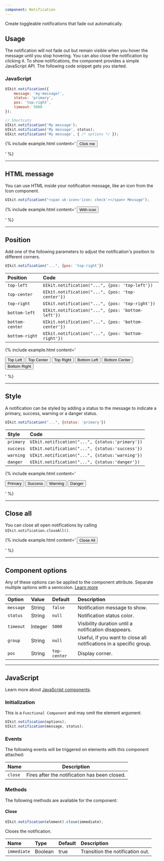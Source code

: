 ```yaml
---
component: Notification
---
```

<p class="uk-text-lead">Create toggleable notifications that fade out automatically.</p>

## Usage

The notification will not fade out but remain visible when you hover the message until you stop hovering. You can also close the notification by clicking it. To show notifications, the component provides a simple JavaScript API. The following code snippet gets you started.

### JavaScript

```js
UIkit.notification({
    message: 'my-message!',
    status: 'primary',
    pos: 'top-right',
    timeout: 5000
});

// Shortcuts
UIkit.notification('My message');
UIkit.notification('My message', status);
UIkit.notification('My message', { /* options */ });
```

{% include example.html content='
<button class="demo uk-button uk-button-default" type="button" onclick="UIkit.notification({message: 16&quot;Notification message16&quot;})">Click me</button>

' %}

***

## HTML message

You can use HTML inside your notification message, like an icon from the Icon component.

```js
UIkit.notification("<span uk-icon='icon: check'></span> Message");
```

{% include example.html content='
<button class="uk-button uk-button-default demo" type="button" onclick="UIkit.notification({message: 16&quot;<span uk-icon=\16&quot;icon: check\16&quot;></span> Message with an icon16&quot;})">With icon</button>

' %}

***

## Position

Add one of the following parameters to adjust the notification's position to different corners.


```js
UIkit.notification("...", {pos: 'top-right'})
```

| Position        | Code                                                |
|:----------------|:----------------------------------------------------|
| `top-left`      | `UIkit.notification("...", {pos: 'top-left'})`      |
| `top-center`    | `UIkit.notification("...", {pos: 'top-center'})`    |
| `top-right`     | `UIkit.notification("...", {pos: 'top-right'})`     |
| `bottom-left`   | `UIkit.notification("...", {pos: 'bottom-left'})`   |
| `bottom-center` | `UIkit.notification("...", {pos: 'bottom-center'})` |
| `bottom-right`  | `UIkit.notification("...", {pos: 'bottom-right'})`  |


{% include example.html content='
<p uk-margin>
    <button class="uk-button uk-button-default" type="button" onclick="UIkit.notification({message: 16&quot;Top Left...16&quot;, pos: 16&quot;top-left16&quot;})">Top Left</button>
    <button class="uk-button uk-button-default" type="button" onclick="UIkit.notification({message: 16&quot;Top Center...16&quot;, pos: 16&quot;top-center16&quot;})">Top Center</button>
    <button class="uk-button uk-button-default" type="button" onclick="UIkit.notification({message: 16&quot;Top Right...16&quot;, pos: 16&quot;top-right16&quot;})">Top Right</button>
    <button class="uk-button uk-button-default" type="button" onclick="UIkit.notification({message: 16&quot;Bottom Left...16&quot;, pos: 16&quot;bottom-left16&quot;})">Bottom Left</button>
    <button class="uk-button uk-button-default" type="button" onclick="UIkit.notification({message: 16&quot;Bottom Center...16&quot;, pos: 16&quot;bottom-center16&quot;})">Bottom Center</button>
    <button class="uk-button uk-button-default" type="button" onclick="UIkit.notification({message: 16&quot;Bottom Right...16&quot;, pos: 16&quot;bottom-right16&quot;})">Bottom Right</button>
</p>
' %}


***

## Style

A notification can be styled by adding a status to the message to indicate a primary, success, warning or a danger status.

```js
UIkit.notification("...", {status: 'primary'})
```

| Style     | Code                                            |
|:----------|:------------------------------------------------|
| `primary` | `UIkit.notification("...", {status:'primary'})` |
| `success` | `UIkit.notification("...", {status:'success'})` |
| `warning` | `UIkit.notification("...", {status:'warning'})` |
| `danger`  | `UIkit.notification("...", {status:'danger'})`  |

{% include example.html content='
<p uk-margin>
    <button class="uk-button uk-button-default demo" type="button" onclick="UIkit.notification({message: 16&quot;Primary message...16&quot;, status: 16&quot;primary16&quot;})">Primary</button>
    <button class="uk-button uk-button-default demo" type="button" onclick="UIkit.notification({message: 16&quot;Success message...16&quot;, status: 16&quot;success16&quot;})">Success</button>
    <button class="uk-button uk-button-default demo" type="button" onclick="UIkit.notification({message: 16&quot;Warning message...16&quot;, status: 16&quot;warning16&quot;})">Warning</button>
    <button class="uk-button uk-button-default demo" type="button" onclick="UIkit.notification({message: 16&quot;Danger message...16&quot;, status: 16&quot;danger16&quot;})">Danger</button>
</p>
' %}

***

## Close all

You can close all open notifications by calling `UIkit.notification.closeAll()`.

{% include example.html content='
<button class="uk-button uk-button-default close" onclick="UIkit.notification.closeAll()">Close All</button>

' %}

***

## Component options

Any of these options can be applied to the component attribute. Separate multiple options with a semicolon. [Learn more](javascript.md#component-configuration)

| Option     | Value   | Default      | Description                                                         |
|:-----------|:--------|:-------------|:--------------------------------------------------------------------|
| `message ` | String  | `false`      | Notification message to show.                                       |
| `status`   | String  | `null`       | Notification status color.                                          |
| `timeout`  | Integer | `5000`       | Visibility duration until a notification disappears.                |
| `group`    | String  | `null`       | Useful, if you want to close all notifications in a specific group. |
| `pos`      | String  | `top-center` | Display corner.                                                     |

***

## JavaScript

Learn more about [JavaScript components](javascript.md#programmatic-use).

### Initialization

This is a `Functional Component` and may omit the element argument.

```js
UIkit.notification(options);
UIkit.notification(message, status);
```

### Events

The following events will be triggered on elements with this component attached:

| Name | Description |
| --- | --- |
| `close` | Fires after the notification has been closed. |

### Methods

The following methods are available for the component:

#### Close

```js
UIkit.notification(element).close(immediate);
```

Closes the notification.

| Name        | Type    | Default | Description                      |
|:------------|:--------|:--------|:---------------------------------|
| `immediate` | Boolean | true    | Transition the notification out. |
